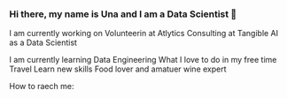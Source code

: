 ### Hi there, my name is Una and I am a Data Scientist 👋

I am currently working on
  Volunteerin at Atlytics
  Consulting at Tangible AI as a Data Scientist

I am currently learning
  Data Engineering 
What I love to do in my free time
  Travel
  Learn new skills
  Food lover and amatuer wine expert
 

How to raech me: 




<!--
**unachka/unachka** is a ✨ _special_ ✨ repository because its `README.md` (this file) appears on your GitHub profile.

Here are some ideas to get you started:

- 🔭 I’m currently working on ...
- 🌱 I’m currently learning ...
- 👯 I’m looking to collaborate on ...
- 🤔 I’m looking for help with ...
- 💬 Ask me about ...
- 📫 How to reach me: ...
- 😄 Pronouns: ...
- ⚡ Fun fact: ...
-->
